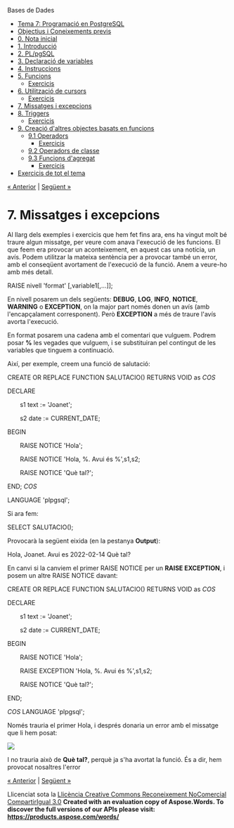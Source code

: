 Bases de Dades

- [Tema 7: Programació en PostgreSQL](index.md)
- [Objectius i Coneixements previs](objectius_i_coneixements_previs.md)
- [0. Nota inicial](0_nota_inicial.md)
- [1. Introducció](1_introducci.md)
- [2. PL/pgSQL](2_plpgsql.md)
- [3. Declaració de variables](3_declaraci_de_variables.md)
- [4. Instruccions](4_instruccions.md)
- [5. Funcions](5_funcions.md) 
  - [Exercicis](exercicis.md)
- [6. Utilització de cursors](6_utilitzaci_de_cursors.md) 
  - [Exercicis](exercicis0.md)
- [7. Missatges i excepcions](7_missatges_i_excepcions.md)
- [8. Triggers](8_triggers.md) 
  - [Exercicis](exercicis1.md)
- [9. Creació d'altres objectes basats en funcions](9_creaci_daltres_objectes_basats_en_funcions.md) 
  - [9.1 Operadors](91_operadors.md) 
    - [Exercicis](exercicis2.md)
  - [9.2 Operadors de classe](92_operadors_de_classe.md)
  - [9.3 Funcions d'agregat](93_funcions_dagregat.md) 
    - [Exercicis](exercicis3.md)
- [Exercicis de tot el tema](exercicis_de_tot_el_tema.md)

[« Anterior](exercicis0.md) | [Següent »](8_triggers.md)
# <a name="main"></a>**7. Missatges i excepcions**


Al llarg dels exemples i exercicis que hem fet fins ara, ens ha vingut molt bé traure algun missatge, per veure com anava l'execució de les funcions. El que feem era provocar un aconteixement, en aquest cas una notícia, un avís. Podem utilitzar la mateixa sentència per a provocar també un error, amb el conseqüent avortament de l'execució de la funció. Anem a veure-ho amb més detall.

RAISE nivell 'format' [,variable1[,...]];

En nivell posarem un dels següents: **DEBUG**, **LOG**, **INFO**, **NOTICE**, **WARNING** o **EXCEPTION**, on la major part només donen un avís (amb l'encapçalament corresponent). Però **EXCEPTION** a més de traure l'avís avorta l'execució.

En format posarem una cadena amb el comentari que vulguem. Podrem posar **%** les vegades que vulguem, i se substituiran pel contingut de les variables que tinguem a continuació.

Així, per exemple, creem una funció de salutació:

CREATE OR REPLACE FUNCTION SALUTACIO() RETURNS VOID as $COS$

DECLARE

`    `s1 text := 'Joanet';

`    `s2 date := CURRENT\_DATE;

BEGIN

`    `RAISE NOTICE 'Hola';

`    `RAISE NOTICE 'Hola, %. Avui és %',s1,s2;

`    `RAISE NOTICE 'Què tal?';

END; $COS$

LANGUAGE 'plpgsql';

Si ara fem:

SELECT SALUTACIO();

Provocarà la següent eixida (en la pestanya **Output**):

Hola, Joanet. Avui es 2022-02-14
Què tal?

En canvi si la canviem el primer RAISE NOTICE per un **RAISE EXCEPTION**, i posem un altre RAISE NOTICE davant:

CREATE OR REPLACE FUNCTION SALUTACIO() RETURNS VOID as $COS$

DECLARE

`    `s1 text := 'Joanet';

`    `s2 date := CURRENT\_DATE;

BEGIN

`    `RAISE NOTICE 'Hola';

`    `RAISE EXCEPTION 'Hola, %. Avui és %',s1,s2;

`    `RAISE NOTICE 'Què tal?';

END;

$COS$ LANGUAGE 'plpgsql';

Només trauria el primer Hola, i després donaria un error amb el missatge que li hem posat:

![](7_missatges_i_excepcions.002.png)

I no trauria això de **Què tal?**, perquè ja s'ha avortat la funció. És a dir, hem provocat nosaltres l'error

[« Anterior](exercicis0.md) | [Següent »](8_triggers.md)

Llicenciat sota la [Llicència Creative Commons Reconeixement NoComercial CompartirIgual 3.0](http://creativecommons.org/licenses/by-nc-sa/3.0/)
**Created with an evaluation copy of Aspose.Words. To discover the full versions of our APIs please visit: https://products.aspose.com/words/**

